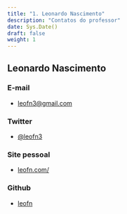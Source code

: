 ```yaml
---
title: "1. Leonardo Nascimento"
description: "Contatos do professor"
date: Sys.Date()
draft: false
weight: 1
---
```


## **Leonardo Nascimento**

### E-mail
  - leofn3@gmail.com

### Twitter
  - <a href="https://twitter.com/leofn3" target="_blank">@leofn3</a>

### Site pessoal
  - <a href="https://leofn.com/" target="_blank">leofn.com/</a>

### Github
  - <a href= "https://github.com/leofn" target="_blank">leofn</a>

